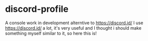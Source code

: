 # discord-profile

A console work in development alterntive to https://discord.id/
I use https://discord.id/ a lot, it's very useful and I thought i should make something myself similar to it, so here this is!
